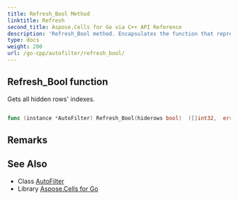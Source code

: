 ```yaml
---
title: Refresh_Bool Method 
linktitle: Refresh
second_title: Aspose.Cells for Go via C++ API Reference
description: 'Refresh_Bool method. Encapsulates the function that represents refresh in Go.'
type: docs
weight: 200
url: /go-cpp/autofilter/refresh_bool/
---
```


## Refresh_Bool function

Gets all hidden rows' indexes.

```go

func (instance *AutoFilter) Refresh_Bool(hiderows bool)  ([]int32,  error) 

```

## Remarks


## See Also

* Class [AutoFilter](../)
* Library [Aspose.Cells for Go](../../)
